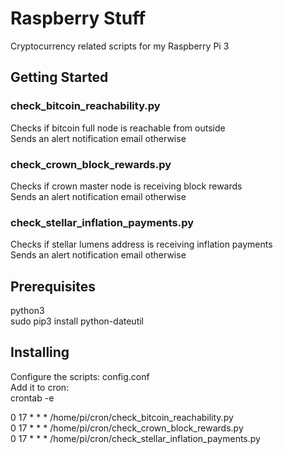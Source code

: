 # Raspberry Stuff

Cryptocurrency related scripts for my Raspberry Pi 3

## Getting Started

### check_bitcoin_reachability.py
Checks if bitcoin full node is reachable from outside  
Sends an alert notification email otherwise  

### check_crown_block_rewards.py
Checks if crown master node is receiving block rewards  
Sends an alert notification email otherwise  

### check_stellar_inflation_payments.py
Checks if stellar lumens address is receiving inflation payments  
Sends an alert notification email otherwise  

## Prerequisites

python3  
sudo pip3 install python-dateutil  

## Installing

Configure the scripts: config.conf  
Add it to cron:  
crontab -e  
  
0 17 * * *  /home/pi/cron/check_bitcoin_reachability.py  
0 17 * * *  /home/pi/cron/check_crown_block_rewards.py  
0 17 * * *  /home/pi/cron/check_stellar_inflation_payments.py  
